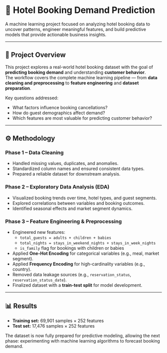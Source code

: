 # 🏨 Hotel Booking Demand Prediction  

A machine learning project focused on analyzing hotel booking data to uncover patterns, engineer meaningful features, and build predictive models that provide actionable business insights.  

---

## 📌 Project Overview  

This project explores a real-world hotel booking dataset with the goal of **predicting booking demand** and understanding **customer behavior**.  
The workflow covers the complete machine learning pipeline — from **data cleaning and preprocessing** to **feature engineering** and **dataset preparation**.  

Key questions addressed:  
- What factors influence booking cancellations?  
- How do guest demographics affect demand?  
- Which features are most valuable for predicting customer behavior?  

---

## ⚙️ Methodology  

### **Phase 1 – Data Cleaning**  
- Handled missing values, duplicates, and anomalies.  
- Standardized column names and ensured consistent data types.  
- Prepared a reliable dataset for downstream analysis.  

### **Phase 2 – Exploratory Data Analysis (EDA)**  
- Visualized booking trends over time, hotel types, and guest segments.  
- Explored correlations between variables and booking outcomes.  
- Identified seasonal effects and market segment dynamics.  

### **Phase 3 – Feature Engineering & Preprocessing**  
- Engineered new features:  
  - `total_guests = adults + children + babies`  
  - `total_nights = stays_in_weekend_nights + stays_in_week_nights`  
  - `is_family` flag for bookings with children or babies  
- Applied **One-Hot Encoding** for categorical variables (e.g., meal, market segment).  
- Applied **Frequency Encoding** for high-cardinality variables (e.g., country).  
- Removed data leakage sources (e.g., `reservation_status`, `reservation_status_date`).  
- Finalized dataset with a **train-test split** for model development.  

---

## 📊 Results  

- **Training set:** 69,901 samples × 252 features  
- **Test set:** 17,476 samples × 252 features  

The dataset is now fully prepared for predictive modeling, allowing the next phase: experimenting with machine learning algorithms to forecast booking demand.  

